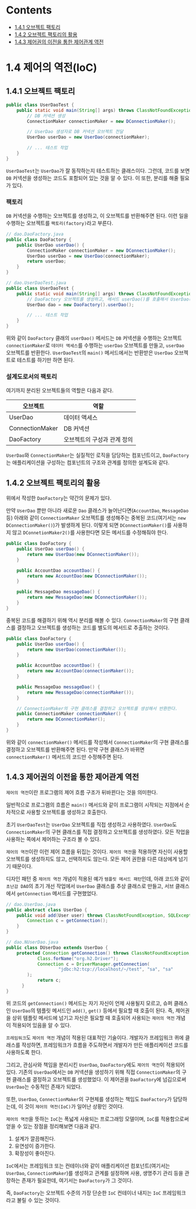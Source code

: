 # Contents

- [1.4.1 오브젝트 팩토리](#141-오브젝트-팩토리)
- [1.4.2 오브젝트 팩토리의 활용](#142-오브젝트-팩토리의-활용)
- [1.4.3 제어권의 이전을 통한 제어관계 역전](#143-제어권의-이전을-통한-제어관계-역전)

# 1.4 제어의 역전(IoC)

## 1.4.1 오브젝트 팩토리

```java
public class UserDaoTest {
    public static void main(String[] args) throws ClassNotFoundException, SQLException {
        // DB 커넥션 생성
        ConnectionMaker connectionMaker = new DConnectionMaker();

        // UserDao 생성자로 DB 커넥션 오브젝트 전달
        UserDao userDao = new UserDao(connectionMaker);

        // ... 테스트 작업
    }
}
```

`UserDaoTest`는 `UserDao`가 잘 동작하는지 테스트하는 클래스이다. 그런데, 코드를 보면 `DB` 커넥션을 생성하는 코드도 포함되어 있는 것을 알 수 있다. 이 또한, 분리를 해줄 필요가 있다.

### 팩토리

`DB` 커넥션을 수행하는 오브젝트를 생성하고, 이 오브젝트를 반환해주면 된다. 이런 일을 수행하는 오브젝트를 `팩토리(factory)`라고 부른다.

```java
// dao.DaoFactory.java
public class DaoFactory {
    public UserDao userDao() {
        ConnectionMaker connectionMaker = new DConnectionMaker();
        UserDao userDao = new UserDao(connectionMaker);
        return userDao;
    }
}

// dao.UserDaoTest.java
public class UserDaoTest {
    public static void main(String[] args) throws ClassNotFoundException, SQLException {
        // DaoFactory 오브젝트를 생성하고, 메서드 userDao()를 호출해서 UserDao() 오브젝트를 가지고 온다.
        UserDao dao = new DaoFactory().userDao();

        // ... 테스트 작업
    }
}
```

위와 같이 `DaoFactory` 클래의 `userDao()` 메서드는 `DB` 커넥션을 수행하는 오브젝트 `connectionMaker`로 `데이터 액세스`를 수행하는 `userDao` 오브젝트를 만들고, `userDao` 오브젝트를 반환한다. `UserDaoTest`의 `main()` 메서드에서는 반환받은 `UserDao` 오브젝트로 테스트를 하기만 하면 된다.

### 설계도로서의 팩토리

여기까지 분리된 오브젝트들의 역할은 다음과 같다.

| 오브젝트        | 역할                        |
| --------------- | --------------------------- |
| UserDao         | 데이터 액세스               |
| ConnectionMaker | DB 커넥션                   |
| DaoFactory      | 오브젝트의 구성과 관계 정의 |

`UserDao`와 `ConnectionMaker`는 실질적인 로직을 담당하는 컴포넌트이고, `DaoFactory`는 애플리케이션을 구성하는 컴포넌트의 구조와 관계를 정의한 설계도와 같다.

## 1.4.2 오브젝트 팩토리의 활용

위에서 작성한 `DaoFactory`는 약간의 문제가 있다.

만약 `UserDao` 뿐만 아니라 새로운 `Dao` 클래스가 늘어난다면(`AccountDao`, `MessageDao` 등) 아래와 같이 `ConnectionMaker` 오브젝트를 생성해주는 중복된 코드(여기서는 `new DConnectionMaker()`)가 발생하게 된다. 이렇게 되면 `DConnectionMaker()`를 사용하지 않고 `DConnetionMaker2()`를 사용한다면 모든 메서드를 수정해줘야 한다.

```java
public class DaoFactory {
    public UserDao userDao() {
        return new UserDao(new DConnectionMaker());
    }

    public AccountDao accountDao() {
        return new AccountDao(new DConnectionMaker());
    }

    public MessageDao messageDao() {
        return new MessageDao(new DConnectionMaker());
    }
}
```

중복된 코드를 해결하기 위해 역시 분리를 해볼 수 있다. `ConnectionMaker`의 구현 클래스를 결정하고 오브젝트를 생성하는 코드를 별도의 메서드로 추출하는 것이다.

```java
public class DaoFactory {
    public UserDao userDao() {
        return new UserDao(connectionMaker());
    }

    public AccountDao accountDao() {
        return new AccountDao(connectionMaker());
    }

    public MessageDao messageDao() {
        return new MessageDao(connectionMaker());
    }

    // ConnectionMaker의 구현 클래스를 결정하고 오브젝트를 생성해서 반환한다.
    public ConnectionMaker connectionMaker() {
        return new DConnectionMaker();
    }
}
```

위와 같이 `connectionMaker()` 메서드를 작성해서 `ConnectionMaker`의 구현 클래스를 결정하고 오브젝트를 반환해주면 된다. 만약 구현 클래스가 바뀌면 `connectionMaker()` 메서드의 코드만 수정해주면 된다.

## 1.4.3 제어권의 이전을 통한 제어관계 역전

`제어의 역전`이란 프로그램의 제어 흐름 구조가 뒤바뀐다는 것을 의미한다.

일반적으로 프로그램의 흐름은 `main()` 메서드와 같이 프로그램이 시작되는 지점에서 순차적으로 사용할 오브젝트를 생성하고 호출한다.

초기 `UserDaoTest`는 `UserDao` 오브젝트를 직접 생성하고 사용하였다. `UserDao`도 `ConnectionMaker`의 구현 클래스를 직접 결정하고 오브젝트를 생성하였다. 모든 작업을 사용하는 쪽에서 제어하는 구조라 볼 수 있다.

`제어의 역전`이란 이런 제어 흐름을 뒤집는 것이다. `제어의 역전`을 적용하면 자신이 사용할 오브젝트를 생성하지도 않고, 선택하지도 않는다. 모든 제어 권한을 다른 대상에게 넘기기 때문이다.

디자인 패턴 중 `제어의 역전` 개념이 적용된 예가 `템플릿 메서드 패턴`인데, 아래 코드와 같이 `초난감 DAO`의 초기 개선 작업에서 `UserDao` 클래스를 추상 클래스로 만들고, 서브 클래스에서 `getConnection` 메서드를 구현했었다.

```java
// dao.UserDao.java
public abstract class UserDao {
  	public void add(User user) throws ClassNotFoundException, SQLException {
	  	Connection c = getConnection();
    }
}

// dao.NUserDao.java
public class DUserDao extends UserDao {
    protected Connection getConnection() throws ClassNotFoundException, SQLException {
		    Class.forName("org.h2.Driver");
		    Connection c = DriverManager.getConnection(
				    "jdbc:h2:tcp://localhost/~/test", "sa", "sa"
        );
		    return c;
	  }
}
```

위 코드의 `getConnection()` 메서드는 자기 자신이 언제 사용될지 모르고, 슈퍼 클래스인 `UserDao`의 템플릿 메서드인 `add()`, `get()` 등에서 필요할 때 호출이 된다. 즉, 제어권을 상위 템플릿 메서드에 넘기고 자신은 필요할 때 호출되어 사용되는 `제어의 역전` 개념이 적용되어 있음을 알 수 있다.

`프레임워크`도 `제어의 역전` 개념이 적용된 대표적인 기술이다. 개발자가 프레임워크 퀴에 클래스를 작성하면, 프레임워크가 흐름을 주도하면서 개발자가 만든 애플리케이션 코드를 사용하도록 한다.

그리고, 관심사와 책임을 분리시킨 `UserDao`, `DaoFactory`에도 `제어의 역전`이 적용되어 있다. 기존의 `UserDao`에서는 `DB` 커넥션을 생성하기 위해 직접 `ConnectionMaker`의 구현 클래스를 결정하고 오브젝트를 생성했었다. 이 제어권을 `DaoFactory`에 넘김으로써 `UserDao`는 수동적인 존재가 되었다.

또한, `UserDao`, `ConnectionMaker`의 구현체를 생성하는 책임도 `DaoFactory`가 담당하는데, 이 것이 `제어의 역전(IoC)`가 일어난 상황인 것이다.

`제어의 역전`을 뜻하는 `IoC`는 폭넓게 사용되는 프로그래밍 모델이며, `IoC`를 적용함으로써 얻을 수 있는 장점을 정리해보면 다음과 같다.

1. 설계가 깔끔해진다.
2. 유연성이 증가한다.
3. 확장성이 좋아진다.

`IoC`에서는 프레임워크 또는 컨테이너와 같이 애플리케이션 컴포넌트(여기서는 `UserDao`, `ConnectionMaker`)를 생성하고 관계를 설정하며 사용, 생명주기 관리 등을 관장하는 존재가 필요한데, 여기서는 `DaoFactory`가 그 것이다.

즉, `DaoFactory`는 오브젝트 수준의 가장 단순한 `IoC` 컨테이너 내지는 `IoC` 프레임워크라고 불릴 수 있는 것이다.
